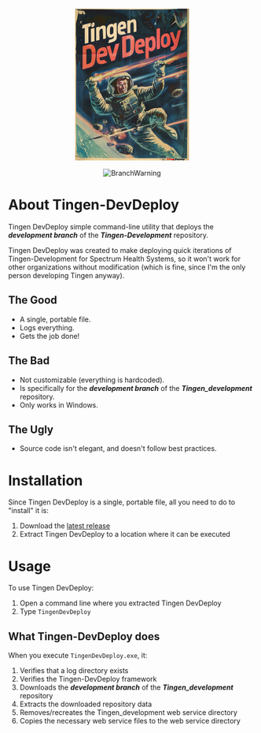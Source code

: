 <!-- u240613 -->

<div align="center">

  ![logo](./.github/images/logos/TingenDevDeploy_README.png)

  ![BranchWarning](https://img.shields.io/badge/Version-1.3.1-seagreen?style=for-the-badge)

</div>

# About Tingen-DevDeploy

Tingen DevDeploy simple command-line utility that deploys the ***development branch*** of the ***Tingen-Development*** repository.

Tingen DevDeploy was created to make deploying quick iterations of Tingen-Development for Spectrum Health Systems, so it won't work for other organizations without modification (which is fine, since I'm the only person developing Tingen anyway).

## The Good

- A single, portable file.
- Logs everything.
- Gets the job done!

## The Bad

- Not customizable (everything is hardcoded).
- Is specifically for the ***development branch*** of the ***Tingen_development*** repository.
- Only works in Windows.

## The Ugly

- Source code isn't elegant, and doesn't follow best practices.

# Installation

Since Tingen DevDeploy is a single, portable file, all you need to do to "install" it is:

1. Download the [latest release](https://github.com/spectrum-health-systems/Tingen-DevDeploy/releases)
2. Extract Tingen DevDeploy to a location where it can be executed

# Usage

To use Tingen DevDeploy:

1. Open a command line where you extracted Tingen DevDeploy
2. Type `TingenDevDeploy`

## What Tingen-DevDeploy does

When you execute `TingenDevDeploy.exe`, it:

1. Verifies that a log directory exists
2. Verifies the Tingen-DevDeploy framework
3. Downloads the ***development branch*** of the ***Tingen_development*** repository
4. Extracts the downloaded repository data
5. Removes/recreates the Tingen_development web service directory
6. Copies the necessary web service files to the web service directory
